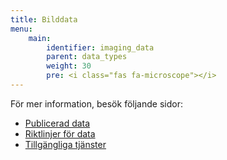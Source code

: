 ```yaml
---
title: Bilddata
menu:
    main:
        identifier: imaging_data
        parent: data_types
        weight: 30
        pre: <i class="fas fa-microscope"></i>
---
```


För mer information, besök följande sidor:

* [Publicerad data](data)
* [Riktlinjer för data](guidelines)
* [Tillgängliga tjänster](services)
